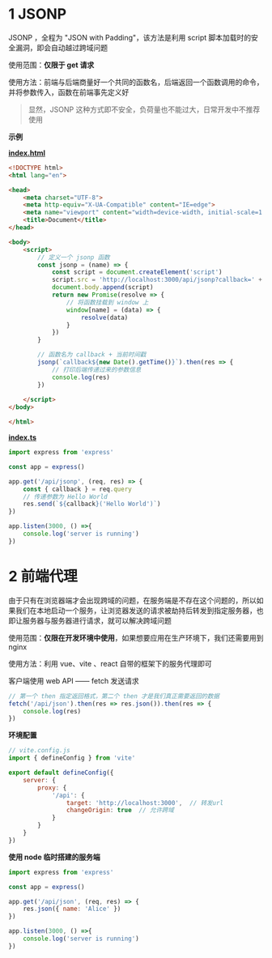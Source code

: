 # 1 JSONP

JSONP ，全程为 "JSON with Padding"，该方法是利用 script 脚本加载时的安全漏洞，即会自动越过跨域问题

使用范围：**仅限于 get 请求**

使用方法：前端与后端商量好一个共同的函数名，后端返回一个函数调用的命令，并将参数传入，函数在前端事先定义好

> 显然，JSONP 这种方式即不安全，负荷量也不能过大，日常开发中不推荐使用

**示例**

<u>**index.html**</u>

```html
<!DOCTYPE html>
<html lang="en">

<head>
    <meta charset="UTF-8">
    <meta http-equiv="X-UA-Compatible" content="IE=edge">
    <meta name="viewport" content="width=device-width, initial-scale=1.0">
    <title>Document</title>
</head>

<body>
    <script>
        // 定义一个 jsonp 函数
        const jsonp = (name) => {
            const script = document.createElement('script')
            script.src = 'http://localhost:3000/api/jsonp?callback=' + name
            document.body.append(script)
            return new Promise(resolve => {
                // 将函数挂载到 window 上
                window[name] = (data) => {
                    resolve(data)
                }
            })
        }   

		// 函数名为 callback + 当前时间戳
        jsonp(`callback${new Date().getTime()}`).then(res => {
            // 打印后端传递过来的参数信息
            console.log(res)
        })
        
    </script>
</body>

</html>
```



<u>**index.ts**</u>

```ts
import express from 'express'

const app = express()

app.get('/api/jsonp', (req, res) => {
    const { callback } = req.query
    // 传递参数为 Hello World
    res.send(`${callback}('Hello World')`)
})

app.listen(3000, () =>{
    console.log('server is running')
})
```



# 2 前端代理

由于只有在浏览器端才会出现跨域的问题，在服务端是不存在这个问题的，所以如果我们在本地启动一个服务，让浏览器发送的请求被劫持后转发到指定服务器，也即让服务器与服务器进行请求，就可以解决跨域问题

使用范围：**仅限在开发环境中使用**，如果想要应用在生产环境下，我们还需要用到 nginx

使用方法：利用 vue、vite 、react 自带的框架下的服务代理即可

客户端使用 web API —— fetch 发送请求

```js
// 第一个 then 指定返回格式，第二个 then 才是我们真正需要返回的数据
fetch('/api/json').then(res => res.json()).then(res => {
    console.log(res)
})
```

**环境配置**

```js
// vite.config.js
import { defineConfig } from 'vite'

export default defineConfig({
    server: {
        proxy: {
            '/api': {
                target: 'http://localhost:3000',  // 转发url
                changeOrigin: true  // 允许跨域
            }
        }
    }
})
```



**使用 node 临时搭建的服务端**

```js
import express from 'express'

const app = express()

app.get('/api/json', (req, res) => {
    res.json({ name: 'Alice' })
})

app.listen(3000, () =>{
    console.log('server is running')
})
```

